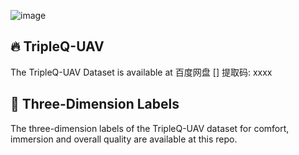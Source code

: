 ![image](https://github.com/Handvery/TripleQ-UAV/blob/main/dataset.png)
## :fire: TripleQ-UAV
The TripleQ-UAV Dataset is available at 百度网盘 [] 提取码: xxxx 

## 🌈 Three-Dimension Labels
The three-dimension labels of the TripleQ-UAV dataset for comfort, immersion and overall quality are available at this repo.
